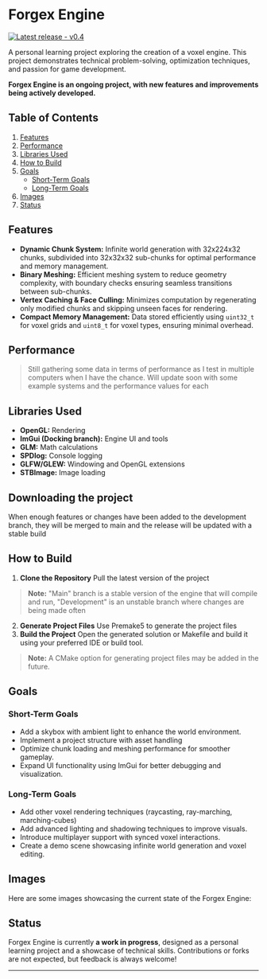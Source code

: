 # Forgex Engine
[![Latest release -  v0.4](https://img.shields.io/static/v1?label=Latest+release&message=+v0.4&color=2ea44f)](https://)

A personal learning project exploring the creation of a voxel engine. This project demonstrates technical problem-solving, optimization techniques, and passion for game development. 

**Forgex Engine is an ongoing project, with new features and improvements being actively developed.**

## Table of Contents
1. [Features](#features)
2. [Performance](#performance)
3. [Libraries Used](#libraries-used)
4. [How to Build](#how-to-build)
5. [Goals](#goals)
   - [Short-Term Goals](#short-term-goals)
   - [Long-Term Goals](#long-term-goals)
6. [Images](#images)
7. [Status](#status)


## Features
- **Dynamic Chunk System:** Infinite world generation with 32x224x32 chunks, subdivided into 32x32x32 sub-chunks for optimal performance and memory management.
- **Binary Meshing:** Efficient meshing system to reduce geometry complexity, with boundary checks ensuring seamless transitions between sub-chunks.
- **Vertex Caching & Face Culling:** Minimizes computation by regenerating only modified chunks and skipping unseen faces for rendering.
- **Compact Memory Management:** Data stored efficiently using `uint32_t` for voxel grids and `uint8_t` for voxel types, ensuring minimal overhead.

## Performance
> Still gathering some data in terms of performance as I test in multiple computers when I have the chance. Will update soon with some example systems and the performance values for each

## Libraries Used
- **OpenGL:** Rendering
- **ImGui (Docking branch):** Engine UI and tools
- **GLM:** Math calculations
- **SPDlog:** Console logging
- **GLFW/GLEW:** Windowing and OpenGL extensions
- **STBImage:** Image loading

## Downloading the project
When enough features or changes have been added to the development branch, they will be merged to main and the release will be updated with a stable build

## How to Build
1. **Clone the Repository** Pull the latest version of the project
> **Note:** "Main" branch is a stable version of the engine that will compile and run, "Development" is an unstable branch where changes are being made often
2. **Generate Project Files** Use Premake5 to generate the project files
3. **Build the Project** Open the generated solution or Makefile and build it using your preferred IDE or build tool.
 > **Note:** A CMake option for generating project files may be added in the future.

## Goals
### Short-Term Goals
- Add a skybox with ambient light to enhance the world environment.
- Implement a project structure with asset handling
- Optimize chunk loading and meshing performance for smoother gameplay.
- Expand UI functionality using ImGui for better debugging and visualization.

### Long-Term Goals
- Add other voxel rendering techniques (raycasting, ray-marching, marching-cubes)
- Add advanced lighting and shadowing techniques to improve visuals.
- Introduce multiplayer support with synced voxel interactions.
- Create a demo scene showcasing infinite world generation and voxel editing.

## Images
Here are some images showcasing the current state of the Forgex Engine:

## Status
Forgex Engine is currently **a work in progress**, designed as a personal learning project and a showcase of technical skills. Contributions or forks are not expected, but feedback is always welcome!

---
